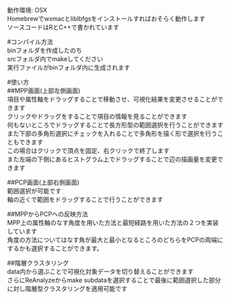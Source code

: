 動作環境: OSX  
Homebrewでwxmacとliblbfgsをインストールすればおそらく動作します  
ソースコードはRとC++で書かれています    
    
#コンパイル方法  
binフォルダを作成したのち  
srcフォルダ内でmakeしてください  
実行ファイルがbinフォルダ内に生成されます  
  
#使い方  
##MPP画面(上部左側画面)  
項目や属性軸をドラッグすることで移動させ、可視化結果を変更させることができます  
クリックやドラッグをすることで項目の情報を見ることができます  
何もないところでドラッグすることで長方形型の範囲選択を行うことができます  
また下部の多角形選択にチェックを入れることで多角形を描く形で選択を行うこともできます  
この場合はクリックで頂点を固定、右クリックで終了します  
また左端の下側にあるヒストグラム上でドラッグすることで辺の描画量を変更できます  
  
##PCP画面(上部右側画面)  
範囲選択が可能です  
軸の近くで範囲をドラッグすることで行うことができます  
  
##MPPからPCPへの反映方法  
MPP上の属性軸のなす角度を用いた方法と最短経路を用いた方法の２つを実装しています  
角度の方法についてはなす角が最大と最小となるところのどちらをPCPの両端にするかも選択することができます。

  
##階層クラスタリング  
data内から選ぶことで可視化対象データを切り替えることができます  
さらにReAnalyzeからmake subdataを選択することで最後に範囲選択した部分に対し階層型クラスタリングを適用可能です  


